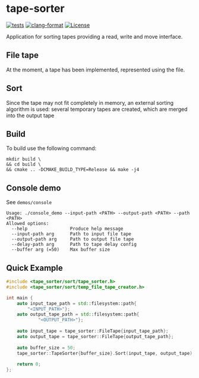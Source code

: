 # tape-sorter
[![tests](https://github.com/kirill-ivanov-a/tape-sorter/actions/workflows/tests.yml/badge.svg?branch=main)](https://github.com/kirill-ivanov-a/prime-slam/actions/workflows/tests.yml)
[![clang-format](https://github.com/kirill-ivanov-a/tape-sorter/actions/workflows/clang_format.yml/badge.svg?branch=main)](https://github.com/kirill-ivanov-a/prime-slam/actions/workflows/clang_format.yml)
[![License](https://img.shields.io/badge/License-Apache_2.0-blue.svg)](https://opensource.org/licenses/Apache-2.0)

Application for sorting tapes providing a read, write and move interface.
## File tape
At the moment, a tape has been implemented, represented using the file.
## Sort
Since the tape may not fit completely in memory, an external sorting algorithm is used: several 
temporary tapes are created, which are merged into the output tape
## Build
To build use the following command:
```shell
mkdir build \
&& cd build \
&& cmake .. -DCMAKE_BUILD_TYPE=Release && make -j4
```
## Console demo
See `demos/console`
```shell
Usage: ./console_demo --input-path <PATH> --output-path <PATH> --path <PATH>
Allowed options:
  --help                Produce help message
  --input-path arg      Path to input file tape
  --output-path arg     Path to output file tape
  --delay-path arg      Path to tape delay config
  --buffer arg (=50)    Max buffer size
```
## Quick Example

```c++
#include <tape_sorter/sort/tape_sorter.h>
#include <tape_sorter/sort/temp_file_tape_creator.h>

int main {
    auto input_tape_path = std::filesystem::path{
        "<INPUT_PATH>"};
    auto output_tape_path = std::filesystem::path{
            "<OUTPUT_PATH>"};
    
    auto input_tape = tape_sorter::FileTape{input_tape_path};
    auto output_tape = tape_sorter::FileTape{output_tape_path};
    
    auto buffer_size = 50;
    tape_sorter::TapeSorter{buffer_size}.Sort(input_tape, output_tape);
    
    return 0;
};
```



